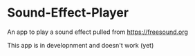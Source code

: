 # Sound-Effect-Player
An app to play a sound effect pulled from https://freesound.org

This app is in developnment and doesn't work (yet)
